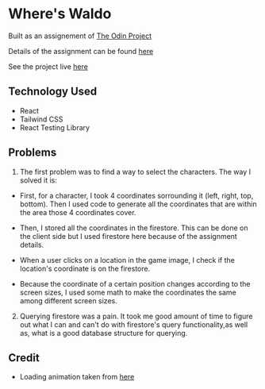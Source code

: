 # Where's Waldo

Built as an assignement of [The Odin Project](https://github.com/TheOdinProject/curriculum)

Details of the assignment can be found [here](https://www.theodinproject.com/lessons/node-path-javascript-where-s-waldo-a-photo-tagging-app)

See the project live [here](https://hattima-tim.github.io/where-is-waldo/)

## Technology Used

- React
- Tailwind CSS
- React Testing Library

## Problems

1. The first problem was to find a way to select the characters. The way I solved it is:

- First, for a character, I took 4 coordinates sorrounding it (left, right, top, bottom). Then I used code to generate all the coordinates that are within the area those 4 coordinates cover.

- Then, I stored all the coordinates in the firestore. This can be done on the client side but I used firestore here because of the assignment details.

- When a user clicks on a location in the game image, I check if the location's coordinate is on the firestore.

- Because the coordinate of a certain position changes according to the screen sizes, I used some math to make the coordinates the same among different screen sizes.

2. Querying firestore was a pain. It took me good amount of time to figure out what I can and can't do with firestore's query functionality,as well as, what is a good database structure for querying.

## Credit

- Loading animation taken from [here](https://rive.app/community/1586-3103-epar-loading-v4/)